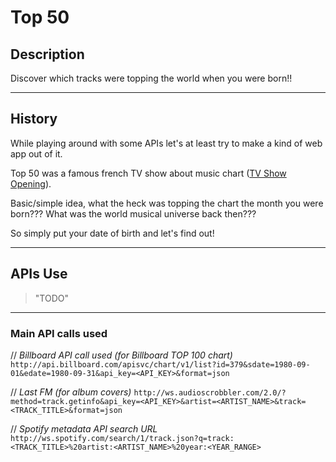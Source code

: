 # Top 50 #

## Description ##

Discover which tracks were topping the world when you were born!!

---

## History ##

While playing around with some APIs let's at least try to make a kind of web app out of it.

Top 50 was a famous french TV show about music chart ([TV Show Opening](http://www.youtube.com/watch?v=aL-2xBZlTqw)).

Basic/simple idea, what the heck was topping the chart the month you were born??? What was the world musical universe back then???

So simply put your date of birth and let's find out!

---

## APIs Use ##

> "TODO"

---

### Main API calls used ###

// *Billboard API call used (for Billboard TOP 100 chart)*
`http://api.billboard.com/apisvc/chart/v1/list?id=379&sdate=1980-09-01&edate=1980-09-31&api_key=<API_KEY>&format=json`

// *Last FM (for album covers)*
`http://ws.audioscrobbler.com/2.0/?method=track.getinfo&api_key=<API_KEY>&artist=<ARTIST_NAME>&track=<TRACK_TITLE>&format=json`

// *Spotify metadata API search URL*
`http://ws.spotify.com/search/1/track.json?q=track:<TRACK_TITLE>%20artist:<ARTIST_NAME>%20year:<YEAR_RANGE>`